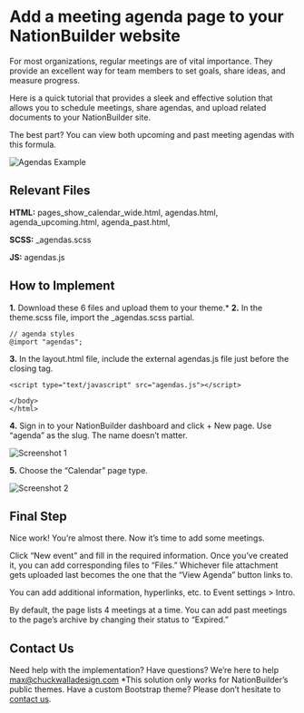 # Add a meeting agenda page to your NationBuilder website
For most organizations, regular meetings are of vital importance. They provide an excellent way for team members to set goals, share ideas, and measure progress.

Here is a quick tutorial that provides a sleek and effective solution that allows you to schedule meetings, share agendas, and upload related documents to your NationBuilder site.

The best part? You can view both upcoming and past meeting agendas with this formula.

![Agendas Example](/nationbuilder-agenda-page/blob/master/agendas-example.png?raw=true)

## Relevant Files
**HTML:** pages_show_calendar_wide.html, agendas.html, agenda_upcoming.html, agenda_past.html, 

**SCSS:** _agendas.scss

**JS:** agendas.js

## How to Implement
**1.** Download these 6 files and upload them to your theme.*
**2.** In the theme.scss file, import the _agendas.scss partial.
```
// agenda styles
@import "agendas";
```
**3.** In the layout.html file, include the external agendas.js file just before the closing </body> tag.
```
<script type="text/javascript" src="agendas.js"></script>

</body>
</html>
```
**4.** Sign in to your NationBuilder dashboard and click + New page. Use “agenda” as the slug. The name doesn’t matter.

![Screenshot 1](/nationbuilder-agenda-page/blob/master/screenshot-1.png?raw=true)

**5.** Choose the “Calendar” page type.

![Screenshot 2](/nationbuilder-agenda-page/blob/master/screenshot-2.png?raw=true)

## Final Step
Nice work! You’re almost there. Now it’s time to add some meetings.

Click “New event” and fill in the required information. Once you’ve created it, you can add corresponding files to “Files.” Whichever file attachment gets uploaded last becomes the one that the “View Agenda” button links to.

You can add additional information, hyperlinks, etc. to Event settings > Intro.

By default, the page lists 4 meetings at a time. You can add past meetings to the page’s archive by changing their status to “Expired.”

## Contact Us
Need help with the implementation? Have questions? We’re here to help [max@chuckwalladesign.com](mailto:max@chuckwalladesign.com)
*This solution only works for NationBuilder’s public themes. Have a custom Bootstrap theme? Please don’t hesitate to [contact us](mailto:max@chuckwalladesign.com).
